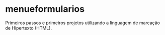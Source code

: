 # menueformularios
Primeiros passos e primeiros projetos utilizando a linguagem de marcação de Hipertexto (HTML). 
